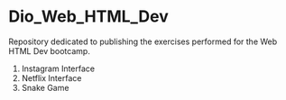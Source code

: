 # Dio_Web_HTML_Dev

Repository dedicated to publishing the exercises performed for the Web HTML Dev bootcamp.

1. Instagram Interface
2. Netflix Interface
3. Snake Game
